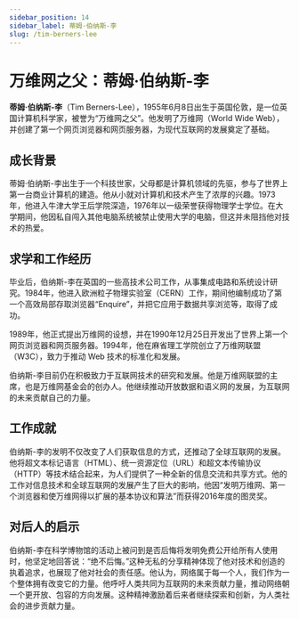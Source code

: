 ```yaml
---
sidebar_position: 14
sidebar_label: 蒂姆·伯纳斯-李
slug: /tim-berners-lee
---
```


# 万维网之父：蒂姆·伯纳斯-李

**蒂姆·伯纳斯-李**（Tim Berners-Lee），1955年6月8日出生于英国伦敦，是一位英国计算机科学家，被誉为“万维网之父”。他发明了万维网（World Wide Web），并创建了第一个网页浏览器和网页服务器，为现代互联网的发展奠定了基础。

## 成长背景

蒂姆·伯纳斯-李出生于一个科技世家，父母都是计算机领域的先驱，参与了世界上第一台商业计算机的建造。他从小就对计算机和技术产生了浓厚的兴趣。1973年，他进入牛津大学王后学院深造，1976年以一级荣誉获得物理学士学位。在大学期间，他因私自闯入其他电脑系统被禁止使用大学的电脑，但这并未阻挡他对技术的热爱。

## 求学和工作经历

毕业后，伯纳斯-李在英国的一些高技术公司工作，从事集成电路和系统设计研究。1984年，他进入欧洲粒子物理实验室（CERN）工作，期间他编制成功了第一个高效局部存取浏览器“Enquire”，并把它应用于数据共享浏览等，取得了成功。

1989年，他正式提出万维网的设想，并在1990年12月25日开发出了世界上第一个网页浏览器和网页服务器。1994年，他在麻省理工学院创立了万维网联盟（W3C），致力于推动 Web 技术的标准化和发展。

伯纳斯-李目前仍在积极致力于互联网技术的研究和发展。他是万维网联盟的主席，也是万维网基金会的创办人。他继续推动开放数据和语义网的发展，为互联网的未来贡献自己的力量。

## 工作成就

伯纳斯-李的发明不仅改变了人们获取信息的方式，还推动了全球互联网的发展。他将超文本标记语言（HTML）、统一资源定位（URL）和超文本传输协议（HTTP）等技术结合起来，为人们提供了一种全新的信息交流和共享方式。他的工作对信息技术和全球互联网的发展产生了巨大的影响，他因“发明万维网、第一个浏览器和使万维网得以扩展的基本协议和算法”而获得2016年度的图灵奖。

## 对后人的启示

伯纳斯-李在科学博物馆的活动上被问到是否后悔将发明免费公开给所有人使用时，他坚定地回答说：“绝不后悔。”这种无私的分享精神体现了他对技术和创造的执着追求，也展现了他对社会的责任感。他认为，网络属于每一个人，我们作为一个整体拥有改变它的力量。他呼吁人类共同为互联网的未来贡献力量，推动网络朝一个更开放、包容的方向发展。这种精神激励着后来者继续探索和创新，为人类社会的进步贡献力量。
